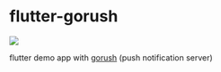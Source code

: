 # flutter-gorush

<img src="./images/screen-shot.gif">

flutter demo app with [gorush](https://github.com/appleboy/gorush) (push notification server)
